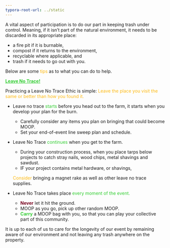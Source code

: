 ```yaml
---
typora-root-url: ../static
---
```


A vital aspect of participation is to do our part in keeping trash under control.  Meaning, if it isn’t part of the natural environment, it needs to be discarded in its appropriate place: 

- a fire pit if it is burnable, 
- compost if it returns to the environment, 
- recyclable where applicable, and 
- trash if it needs to go out with you. 



Below are some <span style="color:#fdb913;">tips</span> as to what you can do to help.

<span class="center" style="color:limegreen;"><u>**Leave No Trace!**</u></span>

Practicing a Leave No Trace Ethic is simple: <span style="color:#fdb913;"> Leave the place you visit the same or better than how you found it.</span>

- Leave no trace <span style="color:limegreen;"> starts </span>before you head out to the farm, it starts when you develop your plan for the burn.
  - Carefully consider any items you plan on bringing that could become MOOP.
  - Set your end-of-event line sweep plan and schedule.


- Leave No Trace <span style="color:limegreen;">continues </span> when you get to the farm.
  - During your construction process, when you place tarps below  projects to catch stray nails, wood chips, metal shavings and sawdust.
  - IF your project contains metal hardware, or shavings, 

  <span style="color:#fdb913;"> Consider</span> bringing a magnet rake as well as other leave no trace supplies.


- Leave No Trace takes place <span style="color:limegreen;">every moment of the event.</span>
  - <span style="color:#77011e;">**Never**</span> let it hit the ground.
  - MOOP as you go,  pick up other random MOOP.
  - <span style="color:limegreen;">**Carry**</span> a MOOP bag with you, so that you can play your collective part of this community.



It is up to each of us to care for the longevity of our event by remaining aware of our environment and not leaving any trash anywhere on the property.

